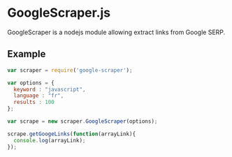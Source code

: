 # GoogleScraper.js

GoogleScraper is a nodejs module allowing extract links from Google SERP.

## Example

```javascript
var scraper = require('google-scraper');

var options = {
  keyword : "javascript",
  language : "fr",
  results : 100
};

var scrape = new scraper.GoogleScraper(options);

scrape.getGoogeLinks(function(arrayLink){
  console.log(arrayLink);
});
```